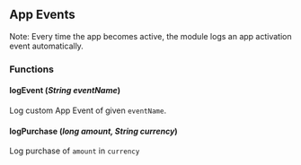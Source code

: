 ## App Events

Note: Every time the app becomes active, the module logs an app activation event automatically.

### Functions
#### logEvent (*String eventName*)

Log custom App Event of given `eventName`.

#### logPurchase (*long amount, String currency*)

Log purchase of `amount` in `currency`
